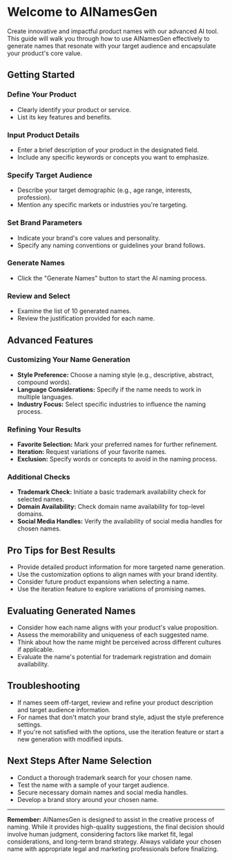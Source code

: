 # Welcome to AINamesGen

Create innovative and impactful product names with our advanced AI tool. This guide will walk you through how to use AINamesGen effectively to generate names that resonate with your target audience and encapsulate your product's core value.

## Getting Started

### Define Your Product
- Clearly identify your product or service.
- List its key features and benefits.

### Input Product Details
- Enter a brief description of your product in the designated field.
- Include any specific keywords or concepts you want to emphasize.

### Specify Target Audience
- Describe your target demographic (e.g., age range, interests, profession).
- Mention any specific markets or industries you're targeting.

### Set Brand Parameters
- Indicate your brand's core values and personality.
- Specify any naming conventions or guidelines your brand follows.

### Generate Names
- Click the "Generate Names" button to start the AI naming process.

### Review and Select
- Examine the list of 10 generated names.
- Review the justification provided for each name.

## Advanced Features

### Customizing Your Name Generation
- **Style Preference:** Choose a naming style (e.g., descriptive, abstract, compound words).
- **Language Considerations:** Specify if the name needs to work in multiple languages.
- **Industry Focus:** Select specific industries to influence the naming process.

### Refining Your Results
- **Favorite Selection:** Mark your preferred names for further refinement.
- **Iteration:** Request variations of your favorite names.
- **Exclusion:** Specify words or concepts to avoid in the naming process.

### Additional Checks
- **Trademark Check:** Initiate a basic trademark availability check for selected names.
- **Domain Availability:** Check domain name availability for top-level domains.
- **Social Media Handles:** Verify the availability of social media handles for chosen names.

## Pro Tips for Best Results
- Provide detailed product information for more targeted name generation.
- Use the customization options to align names with your brand identity.
- Consider future product expansions when selecting a name.
- Use the iteration feature to explore variations of promising names.

## Evaluating Generated Names
- Consider how each name aligns with your product's value proposition.
- Assess the memorability and uniqueness of each suggested name.
- Think about how the name might be perceived across different cultures if applicable.
- Evaluate the name's potential for trademark registration and domain availability.

## Troubleshooting
- If names seem off-target, review and refine your product description and target audience information.
- For names that don't match your brand style, adjust the style preference settings.
- If you're not satisfied with the options, use the iteration feature or start a new generation with modified inputs.

## Next Steps After Name Selection
- Conduct a thorough trademark search for your chosen name.
- Test the name with a sample of your target audience.
- Secure necessary domain names and social media handles.
- Develop a brand story around your chosen name.

---

**Remember:** AINamesGen is designed to assist in the creative process of naming. While it provides high-quality suggestions, the final decision should involve human judgment, considering factors like market fit, legal considerations, and long-term brand strategy. Always validate your chosen name with appropriate legal and marketing professionals before finalizing.
